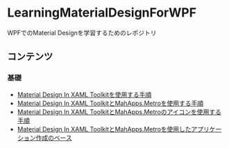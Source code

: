 # LearningMaterialDesignForWPF
WPFでのMaterial Designを学習するためのレポジトリ

## コンテンツ

### 基礎

- [Material Design In XAML Toolkitを使用する手順](./BeginMaterialDesign/README.md)
- [Material Design In XAML ToolkitとMahApps.Metroを使用する手順](./BeginMaterialDesignWithMetro/README.md)
- [Material Design In XAML ToolkitとMahApps.Metroのアイコンを使用する手順](./MaterialDesignWithIcons/README.md)
- [Material Design In XAML ToolkitとMahApps.Metroを使用したアプリケーション作成のベース](./MaterialMetroAppBase/README.md)
